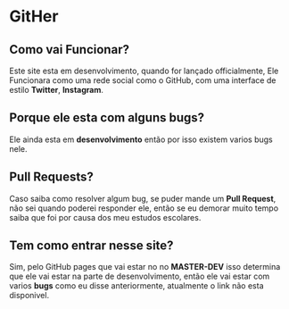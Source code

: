 # GitHer
## Como vai Funcionar?
Este site esta em desenvolvimento, quando for lançado officialmente, Ele Funcionara como uma rede social como o GitHub, com uma interface de estilo **Twitter**, **Instagram**.
## Porque ele esta com alguns bugs?
Ele ainda esta em **desenvolvimento** então por isso existem varios bugs nele.
## Pull Requests?
Caso saiba como resolver algum bug, se puder mande um **Pull Request**, não sei quando poderei responder ele, então se eu demorar muito tempo saiba que foi por causa dos meu estudos escolares.
## Tem como entrar nesse site?
Sim, pelo GitHub pages que vai estar no no **MASTER-DEV** isso determina que ele vai estar na parte de desenvolvimento, então ele vai estar com varios **bugs** como eu disse anteriormente, atualmente o link não esta disponivel.